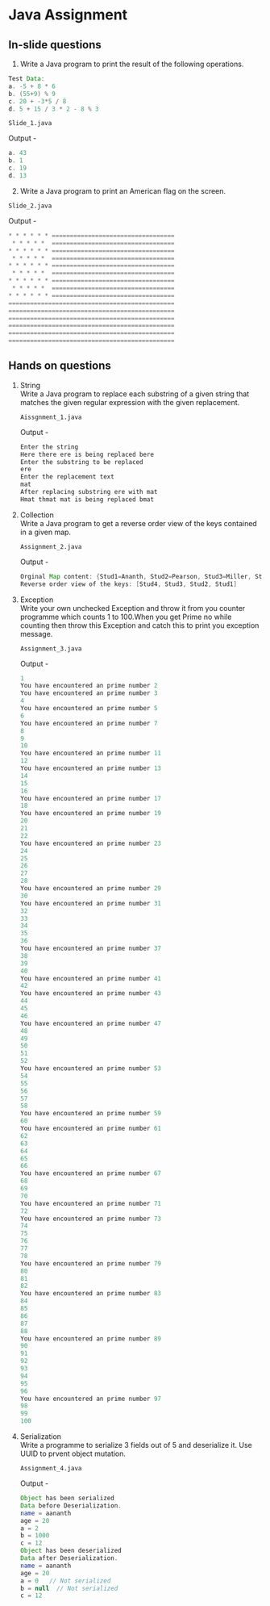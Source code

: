 # Java Assignment
## In-slide questions
1. Write a Java program to print the result of the following operations.
```java
Test Data:
a. -5 + 8 * 6
b. (55+9) % 9
c. 20 + -3*5 / 8
d. 5 + 15 / 3 * 2 - 8 % 3
```

`Slide_1.java`

Output - 
```java
a. 43
b. 1
c. 19
d. 13
```

2. Write a Java program to print an American flag on the screen.

`Slide_2.java`

Output - 
```java
* * * * * * ==================================
 * * * * *  ==================================
* * * * * * ==================================
 * * * * *  ==================================
* * * * * * ==================================
 * * * * *  ==================================
* * * * * * ==================================
 * * * * *  ==================================
* * * * * * ==================================
==============================================
==============================================
==============================================
==============================================
==============================================
==============================================
```


## Hands on questions
1. String <br>
	Write a Java program to replace each substring of a given string that matches the given regular expression with the given replacement.

	`Aissgnment_1.java`

	Output - 
	```java
	Enter the string
	Here there ere is being replaced bere       
	Enter the substring to be replaced 
	ere
	Enter the replacement text 
	mat
	After replacing substring ere with mat
	Hmat thmat mat is being replaced bmat
	```
2. Collection <br>
	Write a Java program to get a reverse order view of the keys contained in a given map.

	`Assignment_2.java`

	Output - 
	```java
	Orginal Map content: {Stud1=Ananth, Stud2=Pearson, Stud3=Miller, Stud4=John Doe}
	Reverse order view of the keys: [Stud4, Stud3, Stud2, Stud1]
	```
3. Exception <br>
	Write your own unchecked Exception and throw it from you counter programme which counts 1 to 100.When you get Prime no while counting then throw this Exception and catch this to print you exception message.

	`Assignment_3.java`

	Output - 
	```java
	1
	You have encountered an prime number 2
	You have encountered an prime number 3
	4
	You have encountered an prime number 5
	6
	You have encountered an prime number 7
	8
	9
	10
	You have encountered an prime number 11
	12
	You have encountered an prime number 13
	14
	15
	16
	You have encountered an prime number 17
	18
	You have encountered an prime number 19
	20
	21
	22
	You have encountered an prime number 23
	24
	25
	26
	27
	28
	You have encountered an prime number 29
	30
	You have encountered an prime number 31
	32
	33
	34
	35
	36
	You have encountered an prime number 37
	38
	39
	40
	You have encountered an prime number 41
	42
	You have encountered an prime number 43
	44
	45
	46
	You have encountered an prime number 47
	48
	49
	50
	51
	52
	You have encountered an prime number 53
	54
	55
	56
	57
	58
	You have encountered an prime number 59
	60
	You have encountered an prime number 61
	62
	63
	64
	65
	66
	You have encountered an prime number 67
	68
	69
	70
	You have encountered an prime number 71
	72
	You have encountered an prime number 73
	74
	75
	76
	77
	78
	You have encountered an prime number 79
	80
	81
	82
	You have encountered an prime number 83
	84
	85
	86
	87
	88
	You have encountered an prime number 89
	90
	91
	92
	93
	94
	95
	96
	You have encountered an prime number 97
	98
	99
	100
	```
4. Serialization <br>
	Write a programme to serialize 3 fields out of 5 and deserialize it. Use UUID to prvent object mutation.

	`Assignment_4.java`

	Output - 
	```java
	Object has been serialized
	Data before Deserialization.
	name = aananth
	age = 20
	a = 2
	b = 1000
	c = 12
	Object has been deserialized
	Data after Deserialization.
	name = aananth
	age = 20
	a = 0	// Not serialized
	b = null  // Not serialized
	c = 12
	```